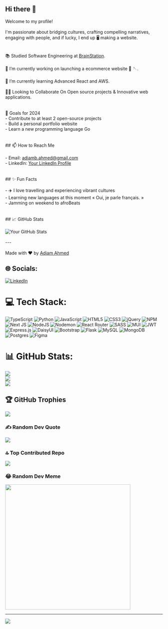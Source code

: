 ## Hi there 👋<br>

Welcome to my profile! <br><br>I'm passionate about bridging cultures, crafting compelling narratives, engaging with people, and if lucky, I end up 🖥️ making a website.</br><br><br>📚 Studied Software Engineering at  [BrainStation](https://brainstation.io/online/software-engineering-bootcamp).</br><br>🔭 I’m currently working on launching a ecommerce website 👗 🪡.</br><br>💭 I’m currently learning Advanced React and AWS.</br><br>👯‍♂️ Looking to Collaborate On Open source projects & Innovative web applications.</br><br><br> 🎯 Goals for 2024<br>- Contribute to at least 2 open-source projects<br>- Build a personal portfolio website<br>- Learn a new programming language Go <br><br><br>## 📫 How to Reach Me<br><br>- Email: adiamb.ahmed@gmail.com<br>- LinkedIn: [Your LinkedIn Profile](https://www.linkedin.com/in/adiamahmed/)<br><br><br>## ✨ Fun Facts<br><br>- ✈️ I love travelling and experiencing vibrant cultures <br>- Learning new languages at this moment  « Oui, je parle français. »<br>- Jamming on weekend to afroBeats <br><br><br>## 📈 GitHub Stats<br><br>![Your GitHub Stats](https://github-readme-stats.vercel.app/api?username=Adiam-Ahmed&show_icons=true&theme=radical)<br><br>---<br><br>Made with ❤️ by [Adiam Ahmed](https://github.com/Adiam-Ahmed)<br>


## 🌐 Socials:
[![LinkedIn](https://img.shields.io/badge/LinkedIn-%230077B5.svg?logo=linkedin&logoColor=white)](https://linkedin.com/in/https://www.linkedin.com/in/adiamahmed/) 

# 💻 Tech Stack:
![TypeScript](https://img.shields.io/badge/typescript-%23007ACC.svg?style=for-the-badge&logo=typescript&logoColor=white) ![Python](https://img.shields.io/badge/python-3670A0?style=for-the-badge&logo=python&logoColor=ffdd54) ![JavaScript](https://img.shields.io/badge/javascript-%23323330.svg?style=for-the-badge&logo=javascript&logoColor=%23F7DF1E) ![HTML5](https://img.shields.io/badge/html5-%23E34F26.svg?style=for-the-badge&logo=html5&logoColor=white) ![CSS3](https://img.shields.io/badge/css3-%231572B6.svg?style=for-the-badge&logo=css3&logoColor=white) ![jQuery](https://img.shields.io/badge/jquery-%230769AD.svg?style=for-the-badge&logo=jquery&logoColor=white) ![NPM](https://img.shields.io/badge/NPM-%23CB3837.svg?style=for-the-badge&logo=npm&logoColor=white) ![Next JS](https://img.shields.io/badge/Next-black?style=for-the-badge&logo=next.js&logoColor=white) ![NodeJS](https://img.shields.io/badge/node.js-6DA55F?style=for-the-badge&logo=node.js&logoColor=white) ![Nodemon](https://img.shields.io/badge/NODEMON-%23323330.svg?style=for-the-badge&logo=nodemon&logoColor=%BBDEAD) ![React Router](https://img.shields.io/badge/React_Router-CA4245?style=for-the-badge&logo=react-router&logoColor=white) ![SASS](https://img.shields.io/badge/SASS-hotpink.svg?style=for-the-badge&logo=SASS&logoColor=white) ![MUI](https://img.shields.io/badge/MUI-%230081CB.svg?style=for-the-badge&logo=mui&logoColor=white) ![JWT](https://img.shields.io/badge/JWT-black?style=for-the-badge&logo=JSON%20web%20tokens) ![Express.js](https://img.shields.io/badge/express.js-%23404d59.svg?style=for-the-badge&logo=express&logoColor=%2361DAFB) ![DaisyUI](https://img.shields.io/badge/daisyui-5A0EF8?style=for-the-badge&logo=daisyui&logoColor=white) ![Bootstrap](https://img.shields.io/badge/bootstrap-%238511FA.svg?style=for-the-badge&logo=bootstrap&logoColor=white) ![Flask](https://img.shields.io/badge/flask-%23000.svg?style=for-the-badge&logo=flask&logoColor=white) ![MySQL](https://img.shields.io/badge/mysql-4479A1.svg?style=for-the-badge&logo=mysql&logoColor=white) ![MongoDB](https://img.shields.io/badge/MongoDB-%234ea94b.svg?style=for-the-badge&logo=mongodb&logoColor=white) ![Postgres](https://img.shields.io/badge/postgres-%23316192.svg?style=for-the-badge&logo=postgresql&logoColor=white) ![Figma](https://img.shields.io/badge/figma-%23F24E1E.svg?style=for-the-badge&logo=figma&logoColor=white)
# 📊 GitHub Stats:
![](https://github-readme-stats.vercel.app/api?username=Adiam-Ahmed&theme=neon&hide_border=false&include_all_commits=true&count_private=true)<br/>
![](https://github-readme-streak-stats.herokuapp.com/?user=Adiam-Ahmed&theme=neon&hide_border=false)<br/>
![](https://github-readme-stats.vercel.app/api/top-langs/?username=Adiam-Ahmed&theme=neon&hide_border=false&include_all_commits=true&count_private=true&layout=compact)

## 🏆 GitHub Trophies
![](https://github-profile-trophy.vercel.app/?username=Adiam-Ahmed&theme=neon&no-frame=true&no-bg=false&margin-w=4)

### ✍️ Random Dev Quote
![](https://quotes-github-readme.vercel.app/api?type=vetical&theme=radical)

### 🔝 Top Contributed Repo
![](https://github-contributor-stats.vercel.app/api?username=Adiam-Ahmed&limit=5&theme=dark&combine_all_yearly_contributions=true)

### 😂 Random Dev Meme
<img src='https://memer-new.vercel.app/' style="height: 400px;"/>

---
[![](https://visitcount.itsvg.in/api?id=Adiam-Ahmed&icon=0&color=0)](https://visitcount.itsvg.in)

<!-- Proudly created with GPRM ( https://gprm.itsvg.in ) -->
